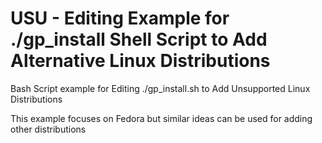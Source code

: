 # USU - Editing Example for ./gp_install Shell Script to Add Alternative Linux Distributions

Bash Script example for Editing ./gp_install.sh to Add Unsupported Linux Distributions

This example focuses on Fedora but similar ideas can be used for adding other distributions
